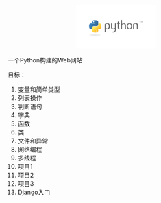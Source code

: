 <p align="center">
  <a href="https://book.douban.com/subject/26829016/">
    <img height="100" src="./res/img/python-logo.png?sanitize=true">
  </a>
</p>

一个Python构建的Web网站

目标：

1. 变量和简单类型
2. 列表操作
3. 判断语句
4. 字典
5. 函数
6. 类
7. 文件和异常
8. 网络编程
9. 多线程
10. 项目1
11. 项目2
12. 项目3
13. Django入门